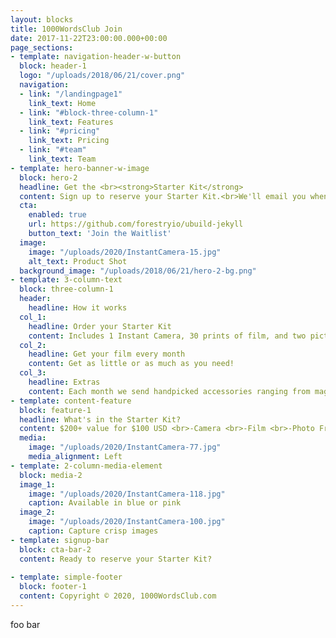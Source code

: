 ```yaml
---
layout: blocks
title: 1000WordsClub Join
date: 2017-11-22T23:00:00.000+00:00
page_sections:
- template: navigation-header-w-button
  block: header-1
  logo: "/uploads/2018/06/21/cover.png"
  navigation:
  - link: "/landingpage1"
    link_text: Home
  - link: "#block-three-column-1"
    link_text: Features
  - link: "#pricing"
    link_text: Pricing
  - link: "#team"
    link_text: Team
- template: hero-banner-w-image
  block: hero-2
  headline: Get the <br><strong>Starter Kit</strong>
  content: Sign up to reserve your Starter Kit.<br>We'll email you when we launch
  cta:
    enabled: true
    url: https://github.com/forestryio/ubuild-jekyll
    button_text: 'Join the Waitlist'
  image:
    image: "/uploads/2020/InstantCamera-15.jpg"
    alt_text: Product Shot
  background_image: "/uploads/2018/06/21/hero-2-bg.png"
- template: 3-column-text
  block: three-column-1
  header:
    headline: How it works
  col_1:
    headline: Order your Starter Kit
    content: Includes 1 Instant Camera, 30 prints of film, and two picture frames! 
  col_2:
    headline: Get your film every month 
    content: Get as little or as much as you need!
  col_3:
    headline: Extras
    content: Each month we send handpicked accessories ranging from magnetic frames to photo albums.
- template: content-feature
  block: feature-1
  headline: What's in the Starter Kit?
  content: $200+ value for $100 USD <br>-Camera <br>-Film <br>-Photo Frames
  media:
    image: "/uploads/2020/InstantCamera-77.jpg"
    media_alignment: Left
- template: 2-column-media-element
  block: media-2
  image_1:
    image: "/uploads/2020/InstantCamera-118.jpg"
    caption: Available in blue or pink
  image_2:    
    image: "/uploads/2020/InstantCamera-100.jpg"
    caption: Capture crisp images
- template: signup-bar
  block: cta-bar-2
  content: Ready to reserve your Starter Kit?
  
- template: simple-footer
  block: footer-1
  content: Copyright © 2020, 1000WordsClub.com
---
```

foo bar